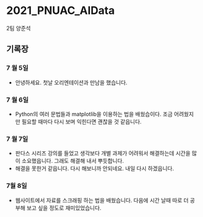 # 2021_PNUAC_AIData
 2팀 양준석

## 기록장

### 7 월 5일
+ 안녕하세요. 첫날 오리엔테이션과 만남을 했습니다.

### 7 월 6일
+ Python의 여러 문법들과 matplotlib을 이용하는 법을 배웠습이다. 조금 어려웠지만 필요할 때마다 다시 보며 익힌다면 괜찮을 것 같읍니다.

### 7 월 7일
+ 판다스 시리즈 강의를 들었고 생각보다 개별 과제가 어려워서 해결하는데 시간을 많이 소요했읍니다. 그래도 해결해 내서 뿌듯합니다.
+ 해결을 못한거 같읍니다. 다시 해보니까 안되네요. 내일 다시 하겠읍니다.

### 7월 8일
+ 웹사이트에서 자료를 스크래핑 하는 법을 배웠습니다. 다음에 시간 날때 따로 더 공부해 보고 싶을 정도로 재미있었습니다.
